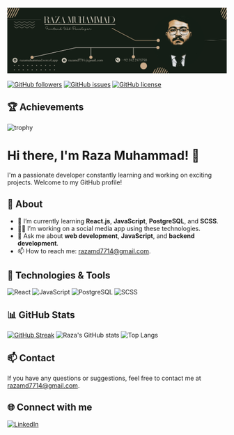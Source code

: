 ![Profile Banner](https://github.com/RazaMuhammad5758/cover_pic/blob/main/Black%20and%20White%20Creative%20Profile%20Information%20LinkedIn%20Article%20Cover%20Image.png)

[![GitHub followers](https://img.shields.io/github/followers/RazaMuhammad5758?style=social)](https://github.com/RazaMuhammad5758)
[![GitHub issues](https://img.shields.io/github/issues/RazaMuhammad5758/repo-name)](https://github.com/RazaMuhammad5758/repo-name/issues)
[![GitHub license](https://img.shields.io/github/license/RazaMuhammad5758/repo-name)](https://github.com/RazaMuhammad5758/repo-name/blob/master/LICENSE)

## 🏆 Achievements
![trophy](https://github-profile-trophy.vercel.app/?username=RazaMuhammad5758&theme=onedark)

# Hi there, I'm Raza Muhammad! 👋

I'm a passionate developer constantly learning and working on exciting projects. Welcome to my GitHub profile!

## 🚀 About
- 🌱 I’m currently learning **React.js**, **JavaScript**, **PostgreSQL**, and **SCSS**.
- 👨‍💻 I’m working on a social media app using these technologies.
- 💬 Ask me about **web development**, **JavaScript**, and **backend development**.
- 📫 How to reach me: [razamd7714@gmail.com](mailto:razamd7714@gmail.com).

## 🔧 Technologies & Tools
![React](https://img.shields.io/badge/React-20232A?style=for-the-badge&logo=react&logoColor=61DAFB)
![JavaScript](https://img.shields.io/badge/JavaScript-F7DF1E?style=for-the-badge&logo=javascript&logoColor=black)
![PostgreSQL](https://img.shields.io/badge/PostgreSQL-316192?style=for-the-badge&logo=postgresql&logoColor=white)
![SCSS](https://img.shields.io/badge/SCSS-CC6699?style=for-the-badge&logo=sass&logoColor=white)

## 📊 GitHub Stats
[![GitHub Streak](https://github-readme-streak-stats.herokuapp.com/?user=RazaMuhammad5758)](https://git.io/streak-stats)
![Raza's GitHub stats](https://github-readme-stats.vercel.app/api?username=RazaMuhammad5758&show_icons=true&theme=radical)
![Top Langs](https://github-readme-stats.vercel.app/api/top-langs/?username=RazaMuhammad5758&layout=compact&theme=radical)

## 📫 Contact
If you have any questions or suggestions, feel free to contact me at [razamd7714@gmail.com](mailto:razamd7714@gmail.com).

## 🌐 Connect with me
[![LinkedIn](https://img.shields.io/badge/LinkedIn-blue?style=for-the-badge&logo=linkedin)](www.linkedin.com/in/raza-muhammad-113915219)
